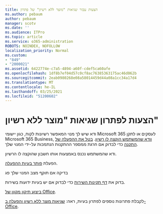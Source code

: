 ```yaml
---
title: הצעות עבור שגיאות "מוצר ללא רשיון" של פתרון
ms.author: pebaum
author: pebaum
manager: scotv
ms.date: ''
ms.audience: ITPro
ms.topic: article
ms.service: o365-administration
ROBOTS: NOINDEX, NOFOLLOW
localization_priority: Normal
ms.custom:
- "849"
- "2000021"
ms.assetid: 6422774e-c7a5-4894-a60f-cdef5ca60afe
ms.openlocfilehash: 1df8b7ef04d57c0cf8ac76385363175ac46d062b
ms.sourcegitcommit: 2eab0980268e08a58014459d44a08a1cc34a17d4
ms.translationtype: MT
ms.contentlocale: he-IL
ms.lasthandoff: 03/25/2021
ms.locfileid: "51200602"
---
```

# <a name="suggestions-for-solving-unlicensed-product-errors"></a>הצעות לפתרון שגיאות "מוצר ללא רשיון"

ודא שיש לך מנוי המאפשר רשיונות לקוח, כגון יישומי Microsoft 365 לעסקים או לתקן Microsoft 365 Business, [וודא שהמשתמש הוקצה לו רשיון](https://docs.microsoft.com/microsoft-365/admin/add-users/add-users). [בטל את ההפעלה של התקנה](https://docs.microsoft.com/microsoft-365/admin/add-users/delete-a-user) כדי לבדוק אם חרגת ממספר ההתקנות הנתמכות על-ידי המנוי שלך.
  
ודא שהמשתמש נכנס באמצעות אותו חשבון שהוקצה לו הרשיון.
  
הפעלת [פותר בעיות ההפעלה](https://aka.ms/SARA-OfficeActivation-Alchemy).
  
בדיקה אם תוקף מצב המנוי שלך פג
  
בדוק את [דף תקינות השירות](https://docs.microsoft.com/office365/enterprise/view-service-health) כדי לבדוק אם יש בעיות ידועות בשירות.
  
[ביצוע תיקון מקוון של Office](https://support.office.com/Article/7821d4b6-7c1d-4205-aa0e-a6b40c5bb88b?wt.mc_id=Alchemy_ClientDIA).
  
לקבלת פתרונות נוספים לפתרון בעיות, ראה: [שגיאות מוצר ללא רשיון והפעלה ב-Office](https://support.office.com/Article/0d23d3c0-c19c-4b2f-9845-5344fedc4380?wt.mc_id=Alchemy_ClientDIA).
  